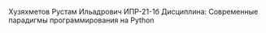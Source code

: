 Хузяхметов Рустам Ильадрович ИПР-21-1б 
Дисциплина: Современные парадигмы программирования на Python
